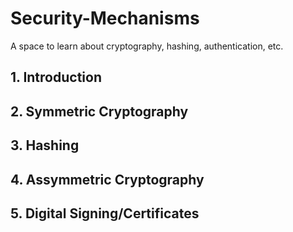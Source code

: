 # Security-Mechanisms
A space to learn about cryptography, hashing, authentication, etc.

## 1. Introduction
## 2. Symmetric Cryptography
## 3. Hashing
## 4. Assymmetric Cryptography
## 5. Digital Signing/Certificates
